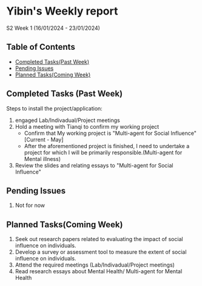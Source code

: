 # Yibin's Weekly report

S2 Week 1 (16/01/2024 - 23/01/2024)

## Table of Contents

- [Completed Tasks(Past Week)](#completed-tasks-past-week)
- [Pending Issues](#pending-issues)
- [Planned Tasks(Coming Week)](#planned-tasks-coming-week)


## Completed Tasks (Past Week)

Steps to install the project/application:
1. engaged Lab/Indivadual/Project meetings
2. Hold a meeting with Tianqi to confirm my working project
   - Confirm that My working project is "Multi-agent for Social Influence" [Current - May]
   - After the aforementioned project is finished, I need to undertake a project for which I will be primarily responsible.(Multi-agent for Mental illness)
3. Review the slides and relating essays to "Multi-agent for Social Influence"

## Pending Issues

1. Not for now

## Planned Tasks(Coming Week)

1. Seek out research papers related to evaluating the impact of social influence on individuals.
2. Develop a survey or assessment tool to measure the extent of social influence on individuals.
3. Attend the required meetings (Lab/Indivadual/Project meetings)
4. Read research essays about Mental Health/ Multi-agent for Mental Health

